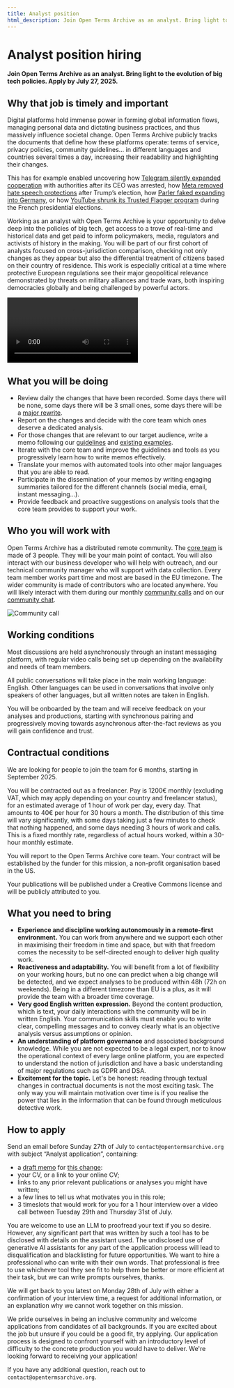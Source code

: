 ```yaml
---
title: Analyst position
html_description: Join Open Terms Archive as an analyst. Bring light to the evolution of big tech policies. Apply by July 27, 2025.
---
```


# Analyst position hiring

**Join Open Terms Archive as an analyst. Bring light to the evolution of big tech policies. Apply by July 27, 2025.**

## Why that job is timely and important

Digital platforms hold immense power in forming global information flows, managing personal data and dictating business practices, and thus massively influence societal change. Open Terms Archive publicly tracks the documents that define how these platforms operate: terms of service, privacy policies, community guidelines… in different languages and countries several times a day, increasing their readability and highlighting their changes.

This has for example enabled uncovering how [Telegram silently expanded cooperation](https://opentermsarchive.org/en/memos/telegram-expands-forbidden-uses-data-disclosure-authorities/) with authorities after its CEO was arrested, how [Meta removed hate speech protections](https://opentermsarchive.org/en/memos/meta-dampens-hate-speech-policy/) after Trump’s election, how [Parler faked expanding into Germany](https://opentermsarchive.org/en/memos/parler-opens-address-germany/), or how [YouTube shrunk its Trusted Flagger program](https://opentermsarchive.org/en/memos/youtube-closes-its-fast-track-content-flagging-program-to-individuals/) during the French presidential elections.

Working as an analyst with Open Terms Archive is your opportunity to delve deep into the policies of big tech, get access to a trove of real-time and historical data and get paid to inform policymakers, media, regulators and activists of history in the making. You will be part of our first cohort of analysts focused on cross-jurisdiction comparison, checking not only changes as they appear but also the differential treatment of citizens based on their country of residence. This work is especially critical at a time where protective European regulations see their major geopolitical relevance demonstrated by threats on military alliances and trade wars, both inspiring democracies globally and being challenged by powerful actors.

<video controls><source src="https://cloud.opentermsarchive.org/index.php/s/QAmqG23RSHpapnr/download/nobel-prize-summit-presentation.mp4#t=22" type="video/mp4"></video>

## What you will be doing

- Review daily the changes that have been recorded. Some days there will be none, some days there will be 3 small ones, some days there will be a [major rewrite](https://github.com/OpenTermsArchive/pga-versions/commit/5faf6e9b5a26035990188bf1fc9365af61411935).
- Report on the changes and decide with the core team which ones deserve a dedicated analysis.
- For those changes that are relevant to our target audience, write a memo following our [guidelines](https://docs.opentermsarchive.org/analysis/reference/copywriting/) and [existing examples](https://opentermsarchive.org/en/memos/).
- Iterate with the core team and improve the guidelines and tools as you progressively learn how to write memos effectively.
- Translate your memos with automated tools into other major languages that you are able to read.
- Participate in the dissemination of your memos by writing engaging summaries tailored for the different channels (social media, email, instant messaging…).
- Provide feedback and proactive suggestions on analysis tools that the core team provides to support your work.

## Who you will work with

Open Terms Archive has a distributed remote community. The [core team](https://opentermsarchive.org/en/about/) is made of 3 people. They will be your main point of contact. You will also interact with our business developer who will help with outreach, and our technical community manager who will support with data collection. Every team member works part time and most are based in the EU timezone. The wider community is made of contributors who are located anywhere. You will likely interact with them during our monthly [community calls](https://docs.opentermsarchive.org/community/reference/community-call/) and on our [community chat](https://docs.opentermsarchive.org/community/how-to/join/).

![Community call](https://docs.opentermsarchive.org/community/reference/community-call.jpg)

## Working conditions

Most discussions are held asynchronously through an instant messaging platform, with regular video calls being set up depending on the availability and needs of team members.

All public conversations will take place in the main working language: English. Other languages can be used in conversations that involve only speakers of other languages, but all written notes are taken in English.

You will be onboarded by the team and will receive feedback on your analyses and productions, starting with synchronous pairing and progressively moving towards asynchronous after-the-fact reviews as you will gain confidence and trust.

## Contractual conditions

We are looking for people to join the team for 6 months, starting in September 2025.

You will be contracted out as a freelancer. Pay is 1200€ monthly (excluding VAT, which may apply depending on your country and freelancer status), for an estimated average of 1 hour of work per day, every day. That amounts to 40€ per hour for 30 hours a month. The distribution of this time will vary significantly, with some days taking just a few minutes to check that nothing happened, and some days needing 3 hours of work and calls. This is a fixed monthly rate, regardless of actual hours worked, within a 30-hour monthly estimate.

You will report to the Open Terms Archive core team. Your contract will be established by the funder for this mission, a non-profit organisation based in the US.

Your publications will be published under a Creative Commons license and will be publicly attributed to you.

## What you need to bring

- **Experience and discipline working autonomously in a remote-first environment.** You can work from anywhere and we support each other in maximising their freedom in time and space, but with that freedom comes the necessity to be self-directed enough to deliver high quality work.
- **Reactiveness and adaptability.** You will benefit from a lot of flexibility on your working hours, but no one can predict when a big change will be detected, and we expect analyses to be produced within 48h (72h on weekends). Being in a different timezone than EU is a plus, as it will provide the team with a broader time coverage.
- **Very good English written expression.** Beyond the content production, which is text, your daily interactions with the community will be in written English. Your communication skills must enable you to write clear, compelling messages and to convey clearly what is an objective analysis versus assumptions or opinion.
- **An understanding of platform governance** and associated background knowledge. While you are not expected to be a legal expert, nor to know the operational context of every large online platform, you are expected to understand the notion of jurisdiction and have a basic understanding of major regulations such as GDPR and DSA.
- **Excitement for the topic.** Let's be honest: reading through textual changes in contractual documents is not the most exciting task. The only way you will maintain motivation over time is if you realise the power that lies in the information that can be found through meticulous detective work.

## How to apply

Send an email before Sunday 27th of July to `contact@opentermsarchive.org` with subject “Analyst application”, containing:

- a [draft memo](https://docs.opentermsarchive.org/analysis/reference/copywriting/) for [this change](https://github.com/OpenTermsArchive/pga-versions/commit/5c4741bf3205c80defe32bffbe097344745b51b0):
- your CV, or a link to your online CV;
- links to any prior relevant publications or analyses you might have written;
- a few lines to tell us what motivates you in this role;
- 3 timeslots that would work for you for a 1 hour interview over a video call between Tuesday 29th and Thursday 31st of July.

You are welcome to use an LLM to proofread your text if you so desire. However, any significant part that was written by such a tool has to be disclosed with details on the assistant used. The undisclosed use of generative AI assistants for any part of the application process will lead to disqualification and blacklisting for future opportunities. We want to hire a professional who can write with their own words. That professional is free to use whichever tool they see fit to help them be better or more efficient at their task, but we can write prompts ourselves, thanks.

We will get back to you latest on Monday 28th of July with either a confirmation of your interview time, a request for additional information, or an explanation why we cannot work together on this mission.

We pride ourselves in being an inclusive community and welcome applications from candidates of all backgrounds. If you are excited about the job but unsure if you could be a good fit, try applying. Our application process is designed to confront yourself with an introductory level of difficulty to the concrete production you would have to deliver. We're looking forward to receiving your application!

If you have any additional question, reach out to `contact@opentermsarchive.org`.
